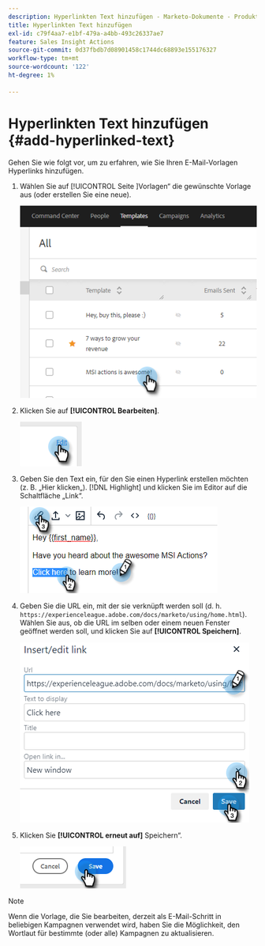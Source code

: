 ```yaml
---
description: Hyperlinkten Text hinzufügen - Marketo-Dokumente - Produktdokumentation
title: Hyperlinkten Text hinzufügen
exl-id: c79f4aa7-e1bf-479a-a4bb-493c26337ae7
feature: Sales Insight Actions
source-git-commit: 0d37fbdb7d08901458c1744dc68893e155176327
workflow-type: tm+mt
source-wordcount: '122'
ht-degree: 1%

---
```


# Hyperlinkten Text hinzufügen {#add-hyperlinked-text}

Gehen Sie wie folgt vor, um zu erfahren, wie Sie Ihren E-Mail-Vorlagen Hyperlinks hinzufügen.

1. Wählen Sie auf [!UICONTROL  Seite ]Vorlagen“ die gewünschte Vorlage aus (oder erstellen Sie eine neue).

   ![](assets/add-hyperlinked-text-1.png)

1. Klicken Sie auf **[!UICONTROL Bearbeiten]**.

   ![](assets/add-hyperlinked-text-2.png)

1. Geben Sie den Text ein, für den Sie einen Hyperlink erstellen möchten (z. B. „Hier klicken„). [!DNL Highlight] und klicken Sie im Editor auf die Schaltfläche „Link“.

   ![](assets/add-hyperlinked-text-3.png)

1. Geben Sie die URL ein, mit der sie verknüpft werden soll (d. h. `https://experienceleague.adobe.com/docs/marketo/using/home.html`). Wählen Sie aus, ob die URL im selben oder einem neuen Fenster geöffnet werden soll, und klicken Sie auf **[!UICONTROL Speichern]**.

   ![](assets/add-hyperlinked-text-4.png)

1. Klicken Sie **[!UICONTROL erneut auf]** Speichern“.

   ![](assets/add-hyperlinked-text-5.png)

>[!NOTE]
>
>Wenn die Vorlage, die Sie bearbeiten, derzeit als E-Mail-Schritt in beliebigen Kampagnen verwendet wird, haben Sie die Möglichkeit, den Wortlaut für bestimmte (oder alle) Kampagnen zu aktualisieren.
